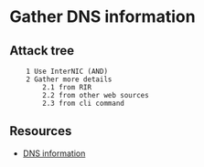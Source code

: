 # Gather DNS information

## Attack tree

```
    1 Use InterNIC (AND)
    2 Gather more details
        2.1 from RIR
        2.2 from other web sources
        2.3 from cli command
```

## Resources

* [DNS information](https://github.com/tymyrddin/nest-egg/blob/main/cheatsheets/DNS-information.md)




